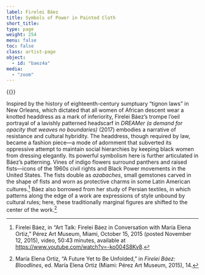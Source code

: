```yaml
---
label: Firelei Báez
title: Symbols of Power in Painted Cloth
short_title:
type: page
weight: 254
menu: false
toc: false
class: artist-page
object:
  - id: "baez4a"
media:
  - "zoom"
---
```


{{<q-figure id="baez4a">}}

Inspired by the history of eighteenth-century sumptuary “tignon laws” in New Orleans, which dictated that all women of African descent wear a knotted headdress as a mark of inferiority, Firelei Báez’s trompe l’oeil portrayal of a lavishly patterned headscarf in *DREAMer (a demand for opacity that weaves no boundaries)* (2017) embodies a narrative of resistance and cultural hybridity. The headdress, though required by law, became a fashion piece—a mode of adornment that subverted its oppressive attempt to maintain social hierarchies by keeping black women from dressing elegantly. Its powerful symbolism here is further articulated in Báez’s patterning. Vines of indigo flowers surround panthers and raised fists—icons of the 1960s civil rights and Black Power movements in the United States. The fists double as *azabaches*, small gemstones carved in the shape of fists and worn as protective charms in some Latin American cultures.[^1] Báez also borrowed from her study of Persian textiles, in which patterns along the edge of a work are expressions of style unbound by cultural rules; here, these traditionally marginal figures are shifted to the center of the work.[^2]

[^1]: Firelei Báez, in “Art Talk: Firelei Báez in Conversation with María Elena Ortiz,” Pérez Art Museum, Miami, October 15, 2015 (posted November 12, 2015), video, 50:43 minutes, available at https://www.youtube.com/watch?v=-ko004S8Kv8.

[^2]: María Elena Ortiz, “A Future Yet to Be Unfolded,” in *Firelei Báez: Bloodlines*, ed. María Elena Ortiz (Miami: Pérez Art Museum, 2015), 14.
